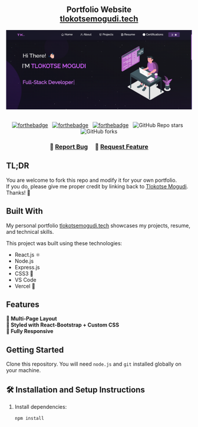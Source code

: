 <h2 align="center">
  Portfolio Website<br/>
  <a href="https://your-portfolio-link.com" target="_blank">tlokotsemogudi.tech</a>
</h2>
<div align="center">
  <img alt="Demo" src="./Images/readme_img.png" />
</div>

<br/>

<center>

[![forthebadge](https://forthebadge.com/images/badges/built-with-love.svg)](https://forthebadge.com) &nbsp;
[![forthebadge](https://forthebadge.com/images/badges/made-with-javascript.svg)](https://forthebadge.com) &nbsp;
[![forthebadge](https://forthebadge.com/images/badges/open-source.svg)](https://forthebadge.com) &nbsp;
![GitHub Repo stars](https://img.shields.io/github/stars/tlokotsesemakaleng/Portfolio?color=purple&logo=github&style=for-the-badge) &nbsp;
![GitHub forks](https://img.shields.io/github/forks/tlokotsesemakaleng/Portfolio?color=purple&logo=github&style=for-the-badge)

</center>

<h3 align="center">
    🔹
    <a href="https://github.com/tlokotsesemakaleng/Portfolio/issues">Report Bug</a> &nbsp; &nbsp;
    🔹
    <a href="https://github.com/tlokotsesemakaleng/Portfolio/issues">Request Feature</a>
</h3>

## TL;DR

You are welcome to fork this repo and modify it for your own portfolio.  
If you do, please give me proper credit by linking back to [Tlokotse Mogudi](https://github.com/tlokotsesemakaleng). Thanks! 🚀

## Built With

My personal portfolio <a href="https://your-portfolio-link.com" target="_blank">tlokotsemogudi.tech</a> showcases my projects, resume, and technical skills.<br/>

This project was built using these technologies:

- React.js ⚛️
- Node.js
- Express.js
- CSS3 🎨
- VS Code
- Vercel 🚀

## Features

**📖 Multi-Page Layout**  
**🎨 Styled with React-Bootstrap + Custom CSS**  
**📱 Fully Responsive**  

## Getting Started

Clone this repository. You will need `node.js` and `git` installed globally on your machine.

## 🛠 Installation and Setup Instructions

1. Install dependencies:  
   ```bash
   npm install
